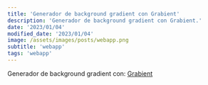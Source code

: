 ```yaml
---
title: 'Generador de background gradient con Grabient'
description: 'Generador de background gradient con Grabient.'
date: '2023/01/04'
modified_date: '2023/01/04'
image: /assets/images/posts/webapp.png
subtitle: 'webapp'
tags: 'webapp'
---
```


Generador de background gradient con: [Grabient](https://www.grabient.com/)
